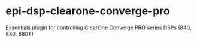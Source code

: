 # epi-dsp-clearone-converge-pro
Essentials plugin for controlling ClearOne Converge PRO series DSPs (840, 880, 880T)
